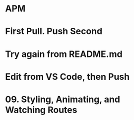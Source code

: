 # APM
# First Pull. Push Second
# Try again from README.md
# Edit from VS Code, then Push
# 09. Styling, Animating, and Watching Routes
